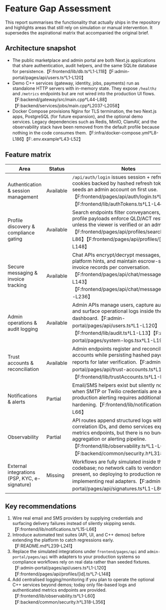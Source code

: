 # Feature Gap Assessment

This report summarises the functionality that actually ships in the repository and highlights areas that still rely on simulation or manual intervention. It supersedes the aspirational matrix that accompanied the original brief.

## Architecture snapshot

- The public marketplace and admin portal are both Next.js applications that share authentication, audit helpers, and the same SQLite database for persistence.【F:frontend/lib/db.ts†L1-L118】【F:admin-portal/pages/api/users.ts†L1-L120】
- Demo C++ services (gateway, identity, jobs, payments) run as standalone HTTP servers with in-memory state. They expose `/healthz` and `/metrics` endpoints but are not wired into the production UI flows.【F:backend/gateway/src/main.cpp†L44-L88】【F:backend/services/jobs/main.cpp†L2037-L2058】
- Docker Compose provisions Nginx for TLS termination, the two Next.js apps, PostgreSQL (for future expansion), and the optional demo services. Legacy dependencies such as Redis, MinIO, ClamAV, and the observability stack have been removed from the default profile because nothing in the code consumes them.【F:infra/docker-compose.yml†L8-L186】【F:.env.example†L43-L52】

## Feature matrix

| Area | Status | Notes |
| --- | --- | --- |
| Authentication & session management | Available | `/api/auth/login` issues session + refresh cookies backed by hashed refresh tokens, and seeds an admin account on first use.【F:frontend/pages/api/auth/login.ts†L1-L57】【F:frontend/lib/authTokens.ts†L1-L44】 |
| Profile discovery & compliance gating | Available | Search endpoints filter conveyancers, while profile payloads enforce QLD/ACT restrictions unless the viewer is verified or an admin.【F:frontend/pages/api/profiles/search.ts†L1-L86】【F:frontend/pages/api/profiles/[id].ts†L7-L148】 |
| Secure messaging & invoice tracking | Available | Chat APIs encrypt/decrypt messages, flag off-platform hints, and maintain escrow-style invoice records per conversation.【F:frontend/pages/api/chat/messages.ts†L1-L143】【F:frontend/pages/api/chat/messages.ts†L144-L236】 |
| Admin operations & audit logging | Available | Admin APIs manage users, capture audit events, and surface operational logs inside the dashboard.【F:admin-portal/pages/api/users.ts†L1-L120】【F:frontend/lib/audit.ts†L1-L13】【F:admin-portal/pages/system-logs.tsx†L1-L196】 |
| Trust accounts & reconciliation | Available | Admin endpoints register and reconcile trust accounts while persisting hashed payout reports for later verification.【F:admin-portal/pages/api/trust-accounts.ts†L1-L60】【F:frontend/lib/trustAccounts.ts†L1-L84】 |
| Notifications & alerts | Partial | Email/SMS helpers exist but silently no-op when SMTP or Twilio credentials are absent, so production alerting requires additional hardening.【F:frontend/lib/notifications.ts†L15-L66】 |
| Observability | Partial | API routes append structured logs with correlation IDs, and demo services expose metrics endpoints, but there is no bundled log aggregation or alerting pipeline.【F:frontend/lib/observability.ts†L1-L60】【F:backend/common/security.h†L318-L356】 |
| External integrations (PSP, KYC, e-signature) | Missing | Workflows are fully simulated inside the Next.js codebase; no network calls to vendors are present, so deploying to production requires implementing real adapters.【F:admin-portal/pages/api/signatures.ts†L1-L80】 |

## Key recommendations

1. Wire real email and SMS providers by supplying credentials and surfacing delivery failures instead of silently skipping sends.【F:frontend/lib/notifications.ts†L15-L66】
2. Introduce automated test suites (API, UI, and C++ demos) before extending the platform to catch regressions early.【F:README.md†L239-L241】
3. Replace the simulated integrations under `frontend/pages/api` and `admin-portal/pages/api` with adapters to your production systems so compliance workflows rely on real data rather than seeded fixtures.【F:admin-portal/pages/api/users.ts†L1-L120】【F:frontend/pages/api/profiles/[id].ts†L7-L148】
4. Add centralised logging/monitoring if you plan to operate the optional C++ services beyond demos; today only file-based logs and authenticated metrics endpoints are provided.【F:frontend/lib/observability.ts†L1-L60】【F:backend/common/security.h†L318-L356】
